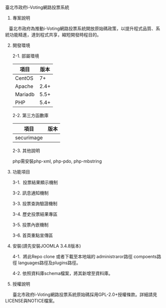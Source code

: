 臺北市政府i-Voting網路投票系統

1.  專案說明

    臺北市政府為推動i-Voting網路投票系統開放原始碼政策，以提升程式品質、系統功能精進，達到程式共享，縮短開發時程目的。
    
    
2.	開發環境

	2-1.	部屬環境

	|項目|版本|
	|---|---|
	|CentOS|7+|
	|Apache|2.4+|
	|Mariadb|5.5+|
	|PHP|5.4+|


	2-2.	第三方函數庫

	|項目|版本|
	|---|---|
	|securimage||
	

  
	2-3. 其他說明
	
	php需安裝php-xml, php-pdo, php-mbstring
	
	
3.	功能項目

	3-1.  投票結果顯示機制
 
	3-2.  訊息通知機制
 
	3-3.  投票查詢驗證機制
	
	3-4.  歷史投票結果專區
 
	3-5.  投票內嵌機制  
 
	3-6.  首頁重點宣傳區
	
	
4.	安裝(請先安裝JOOMLA 3.4.8版本)
	
	4-1.  將此Repo clone 或者下載至本地端的 administraror路徑 compoents路徑 languages路徑及plugins路徑。
 
	4-2.  依照資料庫schema檔案，將其新增至資料庫。
	
	
5.	授權說明

        臺北市政府i-Voting網路投票系統原始碼採用GPL-2.0+授權條款。詳細請見LICENSE與NOTICE檔案。
